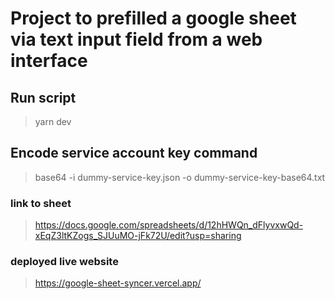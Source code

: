 # Project to prefilled a google sheet via text input field from a web interface

## Run script

> yarn dev

## Encode service account key command

> base64 -i dummy-service-key.json -o dummy-service-key-base64.txt

### link to sheet

> <https://docs.google.com/spreadsheets/d/12hHWQn_dFlyvxwQd-xEqZ3ltKZogs_SJUuMO-jFk72U/edit?usp=sharing>

### deployed live website

> <https://google-sheet-syncer.vercel.app/>
